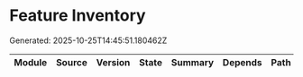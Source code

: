# Feature Inventory
Generated: 2025-10-25T14:45:51.180462Z

| Module | Source | Version | State | Summary | Depends | Path |
|---|---|---|---|---|---|---|
